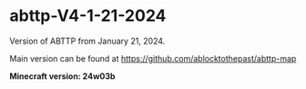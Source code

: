 # abttp-V4-1-21-2024
Version of ABTTP from January 21, 2024.

Main version can be found at https://github.com/ablocktothepast/abttp-map

**Minecraft version: 24w03b**
